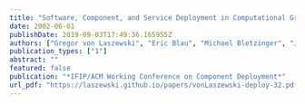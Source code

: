 ```yaml
---
title: "Software, Component, and Service Deployment in Computational Grids"
date: 2002-06-01
publishDate: 2019-09-03T17:49:36.165955Z
authors: ["Gregor von Laszewski", "Eric Blau", "Michael Bletzinger", "Jarek Gawor", "Peter Lane", "Stuart Martin", "Michael Russell"]
publication_types: ["1"]
abstract: ""
featured: false
publication: "*IFIP/ACM Working Conference on Component Deployment*"
url_pdf: "https://laszewski.github.io/papers/vonLaszewski-deploy-32.pdf"
---
```


